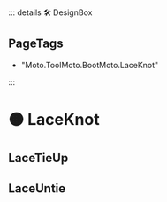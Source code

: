 ::: details 🛠 <dev>DesignBox</dev> 

<h2>PageTags</h2>

- "Moto.ToolMoto.BootMoto.LaceKnot"

:::
# 🟠 <moto>LaceKnot</moto>

## LaceTieUp

## LaceUntie
